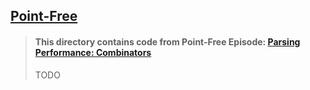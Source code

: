 ## [Point-Free](https://www.pointfree.co)

> #### This directory contains code from Point-Free Episode: [Parsing Performance: Combinators](https://www.pointfree.co/episodes/ep128-parsing-performance-combinators)
>
> TODO
